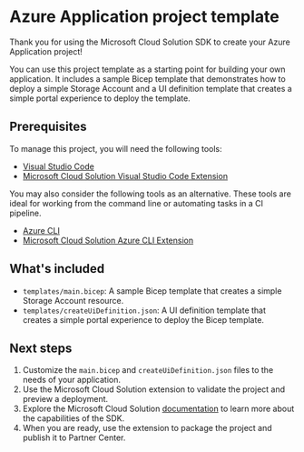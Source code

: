 # Azure Application project template

Thank you for using the Microsoft Cloud Solution SDK to create your Azure Application project!

You can use this project template as a starting point for building your own application. It includes a sample Bicep template that demonstrates how to deploy a simple Storage Account and a UI definition template that creates a simple portal experience to deploy the template.

## Prerequisites

To manage this project, you will need the following tools:

- [Visual Studio Code](https://code.visualstudio.com/)
- [Microsoft Cloud Solution Visual Studio Code Extension](#)

You may also consider the following tools as an alternative. These tools are ideal for working from the command line or automating tasks in a CI pipeline.

- [Azure CLI](https://docs.microsoft.com/en-us/cli/azure/install-azure-cli)
- [Microsoft Cloud Solution Azure CLI Extension](#)

## What's included

- `templates/main.bicep`: A sample Bicep template that creates a simple Storage Account resource.
- `templates/createUiDefinition.json`: A UI definition template that creates a simple portal experience to deploy the Bicep template.

## Next steps

1. Customize the `main.bicep` and `createUiDefinition.json` files to the needs of your application.
2. Use the Microsoft Cloud Solution extension to validate the project and preview a deployment.
3. Explore the Microsoft Cloud Solution [documentation](#) to learn more about the capabilities of the SDK.
4. When you are ready, use the extension to package the project and publish it to Partner Center.
